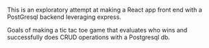 This is an exploratory attempt at making a React app front end with a PostGresql backend leveraging express.

Goals of making a tic tac toe game that evaluates who wins and successfully does CRUD operations with a Postgresql db.
